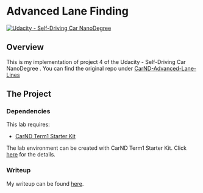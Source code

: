 # Advanced Lane Finding

[![Udacity - Self-Driving Car NanoDegree](https://s3.amazonaws.com/udacity-sdc/github/shield-carnd.svg)](http://www.udacity.com/drive)

Overview
---

This is my implementation of project 4 of the Udacity - Self-Driving Car NanoDegree . You can find the original repo under [CarND-Advanced-Lane-Lines](https://github.com/udacity/CarND-Advanced-Lane-Lines)

The Project
---
### Dependencies
This lab requires:

* [CarND Term1 Starter Kit](https://github.com/udacity/CarND-Term1-Starter-Kit)

The lab environment can be created with CarND Term1 Starter Kit. Click [here](https://github.com/udacity/CarND-Term1-Starter-Kit/blob/master/README.md) for the details.

### Writeup
My writeup can be found [here](./writeup.md).